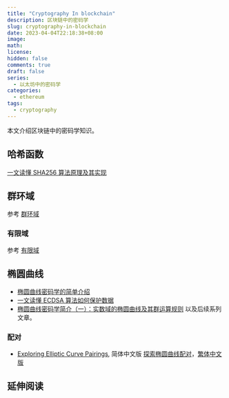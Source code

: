 ```yaml
---
title: "Cryptography In blockchain"
description: 区块链中的密码学
slug: cryptography-in-blockchain
date: 2023-04-04T22:18:38+08:00
image:
math:
license:
hidden: false
comments: true
draft: false
series:
  - 以太坊中的密码学
categories:
  - ethereum
tags:
  - cryptography
---
```


本文介绍区块链中的密码学知识。

<!--more-->

## 哈希函数

[一文读懂 SHA256 算法原理及其实现](https://zhuanlan.zhihu.com/p/94619052)

## 群环域

参考 [群环域](http://accu.cc/content/cryptography/group_ring_field/)

### 有限域

参考 [有限域](http://accu.cc/content/cryptography/ecc/#_1)

## 椭圆曲线

- [椭圆曲线密码学的简单介绍](https://zhuanlan.zhihu.com/p/26029199)
- [一文读懂 ECDSA 算法如何保护数据](https://zhuanlan.zhihu.com/p/97953640)
- [椭圆曲线密码学简介（一）：实数域的椭圆曲线及其群运算规则](https://zhuanlan.zhihu.com/p/102807398) 以及后续系列文章。

### 配对

- [Exploring Elliptic Curve Pairings](https://medium.com/@VitalikButerin/exploring-elliptic-curve-pairings-c73c1864e627), 简体中文版 [探索椭圆曲线配对](https://zhuanlan.zhihu.com/p/592591301)，[繁体中文版](https://medium.com/cryptocow/exploring-elliptic-curve-pairings-e322a3f029e8)

## 延伸阅读
